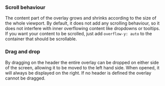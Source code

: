 ### Scroll behaviour

The content part of the overlay grows and shrinks according to the size of the whole viewport. By default, it does not
add any scrolling behaviour, so it does not interfere with inner overflowing content like dropdowns or tooltips. If you
want your content to be scrolled, just add `overflow-y: auto` to the container that should be scrollable.

### Drag and drop

By dragging on the header the entire overlay can be dropped on either side of the screen, allowing it to be moved to the
left hand side. When opened, it will always be displayed on the right. If no header is defined the overlay cannot be
dragged.
